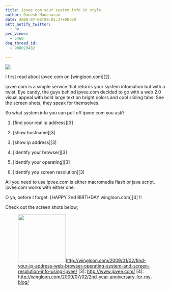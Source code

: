 ```yaml
---
title: ipvee.com your system info in style
author: Danesh Manoharan
date: 2009-07-06T09:01:37+00:00
aktt_notify_twitter:
  - no
pvc_views:
  - 6460
dsq_thread_id:
  - 908029482

---
```

![](/wp-content/uploads/2009/07/ipvee.com-find-your-real-ip-address-hostname-web-browser-flash-java-operating-system-screen-resolution-information_1246868715424-499x276.png)

I first read about ipvee.com on [wingloon.com][2].

ipvee.com is a simple service that returns your system infomation but with a twist. Eye candy, the guys behind ipvee.com decided to go with a web 2.0 visual appeal with bold large text on bright colors and cool sliding tabs. See the screen shots, they speak for themselves.

So what system info you can pull off ipvee.com you ask?

1. [find your real ip address][3]

2. [show hostname][3]

3. [show ip address][3]

4. [identify your browser][3]

5. [identify your operating][3]

6. [identify you screen resolution][3]

All you need to use ipvee.com is either macromedia flash or java script. ipvee.com works with either one.

O ya, before I forget. [HAPPY 2nd BIRTHDAY wingloon.com][4] !!

Check out the screen shots below;

<div id='gallery-3' class='gallery galleryid-1605 gallery-columns-4 gallery-size-thumbnail'>
  <figure class='gallery-item'> 
  
  <div class='gallery-icon landscape'>
    <a href='/posts/ipvee-com-your-system-info-in-style/ipvee-com-find-your-real-ip-address-hostname-web-browser-flash-java-operating-system-screen-resolution-information_1246868758146/'><img width="150" height="150" src="/wp-content/uploads/2009/07/ipvee.com-find-your-real-ip-address-hostname-web-browser-flash-java-operating-system-screen-resolution-information_1246868758146-150x150.png)
  </div></figure><figure class='gallery-item'> 
  
  <div class='gallery-icon landscape'>
    <a href='/posts/ipvee-com-your-system-info-in-style/ipvee-com-find-your-real-ip-address-hostname-web-browser-flash-java-operating-system-screen-resolution-information_1246868715424/'><img width="150" height="150" src="/wp-content/uploads/2009/07/ipvee.com-find-your-real-ip-address-hostname-web-browser-flash-java-operating-system-screen-resolution-information_1246868715424-150x150.png)
  </div></figure><figure class='gallery-item'> 
  
  <div class='gallery-icon landscape'>
    <a href='/posts/ipvee-com-your-system-info-in-style/ipvee-com-find-your-real-ip-address-hostname-web-browser-flash-java-operating-system-screen-resolution-information_1246868742483/'><img width="150" height="150" src="/wp-content/uploads/2009/07/ipvee.com-find-your-real-ip-address-hostname-web-browser-flash-java-operating-system-screen-resolution-information_1246868742483-150x150.png)
  </div></figure><figure class='gallery-item'> 
  
  <div class='gallery-icon landscape'>
    <a href='/posts/ipvee-com-your-system-info-in-style/ipvee-com-find-your-real-ip-address-hostname-web-browser-flash-java-operating-system-screen-resolution-information_1246868748353/'><img width="150" height="150" src="/wp-content/uploads/2009/07/ipvee.com-find-your-real-ip-address-hostname-web-browser-flash-java-operating-system-screen-resolution-information_1246868748353-150x150.png)
  </div></figure>
</div>

 [1]: /wp-content/uploads/2009/07/ipvee.com-find-your-real-ip-address-hostname-web-browser-flash-java-operating-system-screen-resolution-information_1246868715424.png)
 [2]: http://wingloon.com/2009/01/02/find-your-ip-address-web-browser-operating-system-and-screen-resolution-info-using-ipvee/
 [3]: http://www.ipvee.com/
 [4]: http://wingloon.com/2009/07/02/2nd-year-anniversary-for-my-blog/